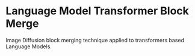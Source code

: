 # Language Model Transformer Block Merge
Image Diffusion block merging technique applied to transformers based Language Models.
